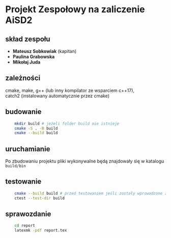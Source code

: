 # Projekt Zespołowy na zaliczenie AiSD2

## skład zespołu

- **Mateusz Sobkowiak** (kapitan)
- **Paulina Grabowska**
- **Mikołaj Juda**

## zależności

cmake, make, g++ (lub inny kompilator ze wsparciem c++17),  
catch2 (instalowany automatycznie przez cmake)

## budowanie

```bash
    mkdir build # jeżeli folder build nie istnieje
    cmake -S . -B build
    cmake --build build
```

## uruchamianie

Po zbudowaniu projektu pliki wykonywalne będą znajdowały się w katalogu `build/bin`

## testowanie

```bash
    cmake --build build # przed testowaniem jeśli zostały wprowadzone zmiany
    ctest --test-dir build
```

## sprawozdanie
```bash
    cd report
    latexmk -pdf report.tex
```
